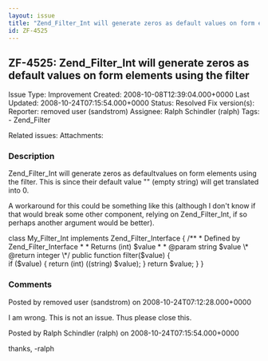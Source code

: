 ```yaml
---
layout: issue
title: "Zend_Filter_Int will generate zeros as default values on form elements using the filter"
id: ZF-4525
---
```


ZF-4525: Zend\_Filter\_Int will generate zeros as default values on form elements using the filter
--------------------------------------------------------------------------------------------------

 Issue Type: Improvement Created: 2008-10-08T12:39:04.000+0000 Last Updated: 2008-10-24T07:15:54.000+0000 Status: Resolved Fix version(s): 
 Reporter:  removed user (sandstrom)  Assignee:  Ralph Schindler (ralph)  Tags: - Zend\_Filter
 
 Related issues: 
 Attachments: 
### Description

Zend\_Filter\_Int will generate zeros as defaultvalues on form elements using the filter. This is since their default value "" (empty string) will get translated into 0.

A workaround for this could be something like this (although I don't know if that would break some other component, relying on Zend\_Filter\_Int, if so perhaps another argument would be better).

class My\_Filter\_Int implements Zend\_Filter\_Interface { /\*\* \* Defined by Zend\_Filter\_Interface \* \* Returns (int) $value \* \* @param string $value \* @return integer \*/ public function filter($value) {  
 if ($value) { return (int) ((string) $value); } return $value; } }

 

 

### Comments

Posted by removed user (sandstrom) on 2008-10-24T07:12:28.000+0000

I am wrong. This is not an issue. Thus please close this.

 

 

Posted by Ralph Schindler (ralph) on 2008-10-24T07:15:54.000+0000

thanks, -ralph

 

 